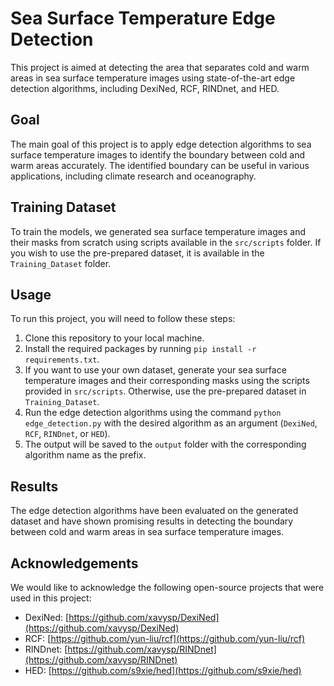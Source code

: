 # Sea Surface Temperature Edge Detection

This project is aimed at detecting the area that separates cold and warm areas in sea surface temperature images using state-of-the-art edge detection algorithms, including DexiNed, RCF, RINDnet, and HED.

## Goal
The main goal of this project is to apply edge detection algorithms to sea surface temperature images to identify the boundary between cold and warm areas accurately. The identified boundary can be useful in various applications, including climate research and oceanography.

## Training Dataset
To train the models, we generated sea surface temperature images and their masks from scratch using scripts available in the `src/scripts` folder. If you wish to use the pre-prepared dataset, it is available in the `Training_Dataset` folder.

## Usage
To run this project, you will need to follow these steps:
1. Clone this repository to your local machine.
2. Install the required packages by running `pip install -r requirements.txt`.
3. If you want to use your own dataset, generate your sea surface temperature images and their corresponding masks using the scripts provided in `src/scripts`. Otherwise, use the pre-prepared dataset in `Training_Dataset`.
4. Run the edge detection algorithms using the command `python edge_detection.py` with the desired algorithm as an argument (`DexiNed`, `RCF`, `RINDnet`, or `HED`).
5. The output will be saved to the `output` folder with the corresponding algorithm name as the prefix.

## Results
The edge detection algorithms have been evaluated on the generated dataset and have shown promising results in detecting the boundary between cold and warm areas in sea surface temperature images.

## Acknowledgements
We would like to acknowledge the following open-source projects that were used in this project:
- DexiNed: [https://github.com/xavysp/DexiNed](https://github.com/xavysp/DexiNed)
- RCF: [https://github.com/yun-liu/rcf](https://github.com/yun-liu/rcf)
- RINDnet: [https://github.com/xavysp/RINDnet](https://github.com/xavysp/RINDnet)
- HED: [https://github.com/s9xie/hed](https://github.com/s9xie/hed)
